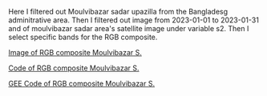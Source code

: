 Here I filtered out Moulvibazar sadar upazilla from the Bangladesg adminitrative area. Then I filtered out image from 2023-01-01 to 2023-01-31 and of moulvibazar sadar area's satellite image under variable s2. Then I select specific bands for the RGB composite.

[Image of RGB composite Moulvibazar S.](https://github.com/AtikulRahi/GEE_RGBcomposite_MoulvibazarS./blob/main/RGB%20composite.JPG)

[Code of RGB composite Moulvibazar S.](https://github.com/AtikulRahi/GEE_RGBcomposite_MoulvibazarS./blob/main/upzlaRGB.js)

[GEE Code of RGB composite Moulvibazar S.](https://code.earthengine.google.com/dada57c35c98b99d1cf926acd861a7dd)
